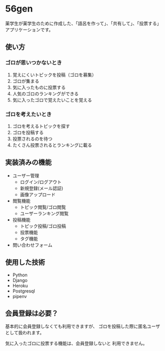 # 56gen

薬学生が薬学生のために作成した、「語呂を作って」、「共有して」、「投票する」アプリケーションです。

## 使い方

### ゴロが思いつかないとき

1. 覚えにくいトピックを投稿（ゴロを募集）
2. ゴロが集まる
3. 気に入ったものに投票する
4. 人気のゴロのランキングができる
5. 気に入ったゴロで覚えたいことを覚える

### ゴロを考えたいとき

1. ゴロを考えるトピックを探す
2. ゴロを投稿する
3. 投票されるのを待つ
4. たくさん投票されるとランキングに載る

## 実装済みの機能

* ユーザー管理
  * ログイン/ログアウト
  * 新規登録(メール認証)
  * 画像アップロード
* 閲覧機能
  * トピック閲覧/ゴロ閲覧
  * ユーザーランキング閲覧
* 投稿機能
  * トピック投稿/ゴロ投稿
  * 投票機能
  * タグ機能
* 問い合わせフォーム


## 使用した技術

* Python
* Django
* Heroku
* Postgresql
* pipenv

## 会員登録は必要？

基本的に会員登録しなくても利用できますが、
ゴロを投稿した際に匿名ユーザとして扱われます。

気に入ったゴロに投票する機能は、会員登録しないと
利用できません。

